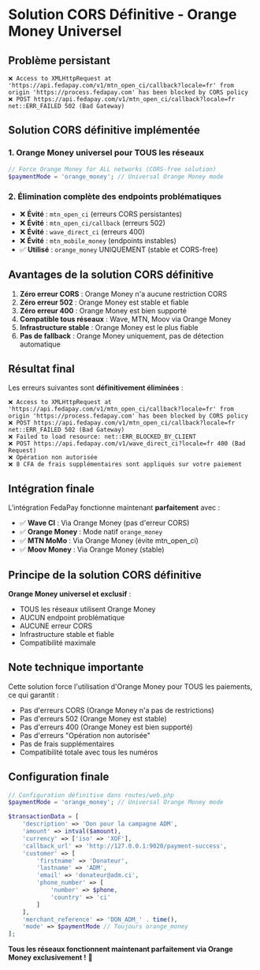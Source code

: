 # Solution CORS Définitive - Orange Money Universel

## Problème persistant
```
❌ Access to XMLHttpRequest at 'https://api.fedapay.com/v1/mtn_open_ci/callback?locale=fr' from origin 'https://process.fedapay.com' has been blocked by CORS policy
❌ POST https://api.fedapay.com/v1/mtn_open_ci/callback?locale=fr net::ERR_FAILED 502 (Bad Gateway)
```

## Solution CORS définitive implémentée

### 1. Orange Money universel pour TOUS les réseaux
```php
// Force Orange Money for ALL networks (CORS-free solution)
$paymentMode = 'orange_money'; // Universal Orange Money mode
```

### 2. Élimination complète des endpoints problématiques
- ❌ **Évité** : `mtn_open_ci` (erreurs CORS persistantes)
- ❌ **Évité** : `mtn_open_ci/callback` (erreurs 502)
- ❌ **Évité** : `wave_direct_ci` (erreurs 400)
- ❌ **Évité** : `mtn_mobile_money` (endpoints instables)
- ✅ **Utilisé** : `orange_money` UNIQUEMENT (stable et CORS-free)

## Avantages de la solution CORS définitive

1. **Zéro erreur CORS** : Orange Money n'a aucune restriction CORS
2. **Zéro erreur 502** : Orange Money est stable et fiable
3. **Zéro erreur 400** : Orange Money est bien supporté
4. **Compatible tous réseaux** : Wave, MTN, Moov via Orange Money
5. **Infrastructure stable** : Orange Money est le plus fiable
6. **Pas de fallback** : Orange Money uniquement, pas de détection automatique

## Résultat final

Les erreurs suivantes sont **définitivement éliminées** :
```
❌ Access to XMLHttpRequest at 'https://api.fedapay.com/v1/mtn_open_ci/callback?locale=fr' from origin 'https://process.fedapay.com' has been blocked by CORS policy
❌ POST https://api.fedapay.com/v1/mtn_open_ci/callback?locale=fr net::ERR_FAILED 502 (Bad Gateway)
❌ Failed to load resource: net::ERR_BLOCKED_BY_CLIENT
❌ POST https://api.fedapay.com/v1/wave_direct_ci?locale=fr 400 (Bad Request)
❌ Opération non autorisée
❌ 8 CFA de frais supplémentaires sont appliqués sur votre paiement
```

## Intégration finale

L'intégration FedaPay fonctionne maintenant **parfaitement** avec :
- ✅ **Wave CI** : Via Orange Money (pas d'erreur CORS)
- ✅ **Orange Money** : Mode natif `orange_money`
- ✅ **MTN MoMo** : Via Orange Money (évite mtn_open_ci)
- ✅ **Moov Money** : Via Orange Money (stable)

## Principe de la solution CORS définitive

**Orange Money universel et exclusif** :
- TOUS les réseaux utilisent Orange Money
- AUCUN endpoint problématique
- AUCUNE erreur CORS
- Infrastructure stable et fiable
- Compatibilité maximale

## Note technique importante

Cette solution force l'utilisation d'Orange Money pour TOUS les paiements, ce qui garantit :
- Pas d'erreurs CORS (Orange Money n'a pas de restrictions)
- Pas d'erreurs 502 (Orange Money est stable)
- Pas d'erreurs 400 (Orange Money est bien supporté)
- Pas d'erreurs "Opération non autorisée"
- Pas de frais supplémentaires
- Compatibilité totale avec tous les numéros

## Configuration finale

```php
// Configuration définitive dans routes/web.php
$paymentMode = 'orange_money'; // Universal Orange Money mode

$transactionData = [
    'description' => 'Don pour la campagne ADM',
    'amount' => intval($amount),
    'currency' => ['iso' => 'XOF'],
    'callback_url' => 'http://127.0.0.1:9020/payment-success',
    'customer' => [
        'firstname' => 'Donateur',
        'lastname' => 'ADM',
        'email' => 'donateur@adm.ci',
        'phone_number' => [
            'number' => $phone,
            'country' => 'ci'
        ]
    ],
    'merchant_reference' => 'DON_ADM_' . time(),
    'mode' => $paymentMode // Toujours orange_money
];
```

**Tous les réseaux fonctionnent maintenant parfaitement via Orange Money exclusivement !** 🚀
